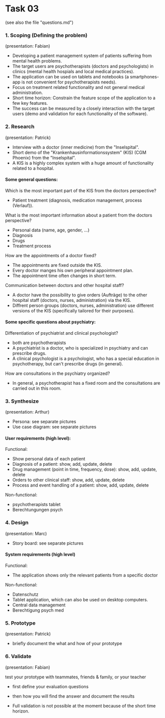 Task 03
=======
(see also the file "questions.md")


### 1. Scoping (Defining the problem) 
(presentation: Fabian)

- Developing a patient management system of patients suffering from mental health problems. 
- The target users are psychotherapists (doctors and psychologists) in clinics (mental health hospials and local medical practices).
- The application can be used on tablets and notebooks (a smartphones-app is not convenient for psychotherapists needs).
- Focus on treatment related functionality and not general medical administration.
- Short time horizon: Constrain the feature scope of the application to a few key features.
- The success can be measured by a closely interaction with the target users (demo and validation for each functionality of the software).


### 2. Research 
(presentation: Patrick)

- Interview with a doctor (inner medicine) from the "Inselspital".
- Short demo of the "Krankenhausinformationssystem" (KIS) (CGM Phoenix) from the "Inselspital".
- A KIS is a highly complex system with a huge amount of functionality related to a hospital.

#### Some general questions:
Which is the most important part of the KIS from the doctors perspective?
- Patient treatment (diagnosis, medication management, process (Verlauf)).

What is the most important information about a patient from the doctors perspective?
- Personal data (name, age, gender, ...)
- Diagnosis
- Drugs
- Treatment process

How are the appointments of a doctor fixed?
- The appointments are fixed outside the KIS.
- Every doctor manges his own peripheral appointment plan.
- The appointment time often changes in short term.

Communication between doctors and other hospital staff?
- A doctor have the possibility to give orders (Aufträge) to the other hospital staff (doctors, nurses, administration) via the KIS.
- Diffrent person groups (doctors, nurses, administration) use different versions of the KIS (specifically tailored for their purposes).

#### Some specific questions about psychiatry:
Differentiation of psychiatrist and clinical psychologist?
- both are psychotherapists
- A psychiatrist is a doctor, who is specialized in psychiatry and can prescribe drugs.
- A clinical psychologist is a psychologist, who has a special education in psychotherapy, but can't prescribe drugs (in general).

How are consultations in the psychiatry organized?
- In general, a psychotherapist has a fixed room and the consultations are carried out in this room.


### 3. Synthesize 
(presentation: Arthur)

- Persona: see separate pictures
- Use case diagram: see separate pictures


#### User requirements (high level):
Functional:
- Show personal data of each patient
- Diagnosis of a patient: show, add, update, delete
- Drug management (point in time, frequency, dose): show, add, update, delete
- Orders to other clinical staff: show, add, update, delete
- Process and event handling of a patient: show, add, update, delete

Non-functional:
- psychotherapists tablet
- Berechtungungen psych


### 4. Design 
(presentation: Marc)

- Story board: see separate pictures

#### System requirements (high level)
Functional:
- The application shows only the relevant patients from a specific doctor

Non-functional:
- Datenschutz
- Tablet application, which can also be used on desktop computers.
- Central data management
- Berechtigung psych med


### 5. Prototype 
(presentation: Patrick)

- briefly document the what and how of your prototype

### 6. Validate 
(presentation: Fabian)

test your prototype with teammates, friends & family, or your teacher
- first define your evaluation questions
- then how you will find the answer
and document the results

- Full validation is not possible at the moment because of the short time horizon. 
 